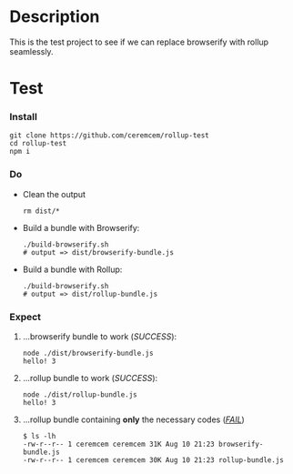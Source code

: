 # Description 

This is the test project to see if we can replace browserify with rollup seamlessly. 

# Test

### Install 

```console 
git clone https://github.com/ceremcem/rollup-test
cd rollup-test 
npm i
```

### Do

* Clean the output 

      rm dist/*

* Build a bundle with Browserify: 

      ./build-browserify.sh
      # output => dist/browserify-bundle.js
      
* Build a bundle with Rollup: 

      ./build-browserify.sh
      # output => dist/rollup-bundle.js
      
### Expect 

1. ...browserify bundle to work (*SUCCESS*): 

       node ./dist/browserify-bundle.js
       hello! 3
      
2. ...rollup bundle to work (*SUCCESS*): 

       node ./dist/rollup-bundle.js
       hello! 3

3. ...rollup bundle containing **only** the necessary codes ([*FAIL*](https://github.com/ceremcem/rollup-test/issues/2))

      ```console
      $ ls -lh
      -rw-r--r-- 1 ceremcem ceremcem 31K Aug 10 21:23 browserify-bundle.js
      -rw-r--r-- 1 ceremcem ceremcem 30K Aug 10 21:23 rollup-bundle.js
      ```

